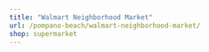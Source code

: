 ```yaml
---
title: "Walmart Neighborhood Market"
url: /pompano-beach/walmart-neighborhood-market/
shop: supermarket
---
```


